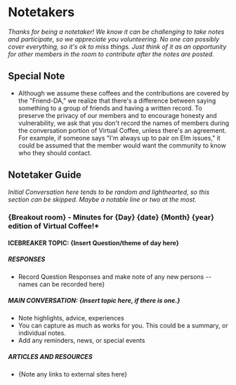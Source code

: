 # Notetakers
_Thanks for being a notetaker! We know it can be challenging to take notes and participate, so we appreciate you volunteering. No one can possibly cover everything, so it's ok to miss things. Just think of it as an opportunity for other members in the room to contribute after the notes are posted._

## Special Note
- Although we assume these coffees and the contributions are covered by the "Friend-DA," we realize that there's a difference between saying something to a group of friends and having a written record. To preserve the privacy of our members and to encourage honesty and vulnerability, we ask that you don't record the names of members during the conversation portion of Virtual Coffee, unless there's an agreement. For example, if someone says "I'm always up to pair on Elm issues," it could be assumed that the member would want the community to know who they should contact.

## Notetaker Guide
_Initial Conversation here tends to be random and lighthearted, so this section can be skipped. Maybe a notable line or two at the most._

### {Breakout room} - Minutes for {Day} {date} {Month} {year} edition of Virtual Coffee!*

#### ICEBREAKER TOPIC: {Insert Question/theme of day here}
##### RESPONSES
- Record Question Responses and make note of any new persons -- names can be recorded here}
##### MAIN CONVERSATION: {Insert topic here, if there is one.}
- Note highlights, advice, experiences
- You can capture as much as works for you. This could be a summary, or individual notes.
- Add any reminders, news, or special events
##### ARTICLES AND RESOURCES
- {Note any links to external sites here}

